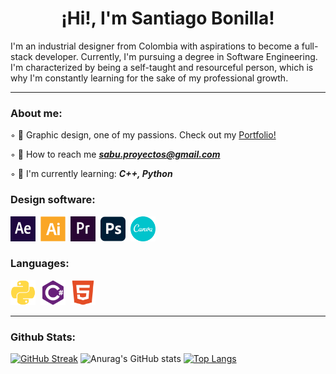  <h1 align="center">¡Hi!, I'm Santiago Bonilla! </h1>

<div id="header" align="center>
 
  <h3 align="center"> I'm an industrial designer from Colombia with aspirations to become a full-stack developer. 
    Currently, I'm pursuing a degree in Software Engineering. I'm characterized by being a self-taught and resourceful person, which is why I'm constantly learning for the sake of my professional growth.
  </h3>
</div>

---

### About me:

◦ 🎨 Graphic design, one of my passions. Check out my  [Portfolio!](https://www.youtube.com/watch?v=6sy33eDwl-E&t=2s)

◦ 📧 How to reach me ***sabu.proyectos@gmail.com***

◦ 🧠 I'm currently learning:  ***C++, Python***


<div align="left">
  <h3>Design software: </h3>
    <div>
          <img src="https://github.com/devicons/devicon/blob/master/icons/aftereffects/aftereffects-plain.svg?short_path=665e842" title="Aftereffects" alt="Ae" width="40" height="40"/>&nbsp;
          <img src="https://github.com/devicons/devicon/blob/master/icons/illustrator/illustrator-plain.svg" title="Illustrator" alt="Ai" width="40" height="40"/>&nbsp;
          <img src="https://github.com/devicons/devicon/blob/master/icons/premierepro/premierepro-plain.svg" title="Premiere" alt="Pr" width="40" height="40"/>&nbsp;
          <img src="https://github.com/devicons/devicon/blob/master/icons/photoshop/photoshop-plain.svg" title="Photoshop" alt="Ps" width="40" height="40"/>&nbsp;
          <img src="https://github.com/devicons/devicon/blob/master/icons/canva/canva-original.svg" title="Canva" alt="Cn" width="40" height="40"/>&nbsp;
     
  

  <div align="left">
  <h3>Languages: </h3>
    <div>
          <img src="https://github.com/devicons/devicon/blob/master/icons/python/python-plain.svg" title="Python" alt="PY" width="40" height="40"/>&nbsp;
          <img src="https://github.com/devicons/devicon/blob/master/icons/csharp/csharp-plain.svg" title="C++" alt="C++" width="40" height="40"/>&nbsp;
          <img src="https://github.com/devicons/devicon/blob/master/icons/html5/html5-plain.svg" alt="PY" width="40" height="40"/>&nbsp;




 
</div>

---

### Github Stats: 

[![GitHub Streak](http://github-readme-streak-stats.herokuapp.com?user=Retuc907)](https://git.io/streak-stats)
![Anurag's GitHub stats](https://github-readme-stats.vercel.app/api?username=anuraghazra&show_icons=true&theme=default)
[![Top Langs](https://github-readme-stats.vercel.app/api/top-langs/?username=anuraghazra&layout=donut)](https://github.com/anuraghazra/github-readme-stats)


